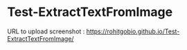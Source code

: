 # Test-ExtractTextFromImage

URL to upload screenshot : https://rohitgobio.github.io/Test-ExtractTextFromImage/
